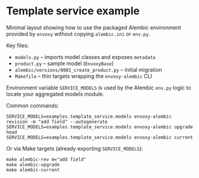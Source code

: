 Template service example
========================

Minimal layout showing how to use the packaged Alembic environment provided
by `envoxy` without copying `alembic.ini` or `env.py`.

Key files:
* `models.py` – imports model classes and exposes `metadata`
* `product.py` – sample model (`EnvoxyBase`)
* `alembic/versions/0001_create_product.py` – initial migration
* `Makefile` – thin targets wrapping the `envoxy-alembic` CLI

Environment variable `SERVICE_MODELS` is used by the Alembic `env.py` logic
to locate your aggregated models module.

Common commands:
```
SERVICE_MODELS=examples.template_service.models envoxy-alembic revision -m "add field" --autogenerate
SERVICE_MODELS=examples.template_service.models envoxy-alembic upgrade head
SERVICE_MODELS=examples.template_service.models envoxy-alembic current
```

Or via Make targets (already exporting `SERVICE_MODELS`):
```
make alembic-rev m="add field"
make alembic-upgrade
make alembic-current
```
